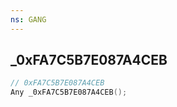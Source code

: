 ```yaml
---
ns: GANG
---
```

## _0xFA7C5B7E087A4CEB

```c
// 0xFA7C5B7E087A4CEB
Any _0xFA7C5B7E087A4CEB();
```

